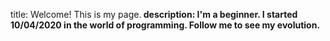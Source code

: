 title: Welcome! This is my page.<b>
description: I'm a beginner. I started 10/04/2020 in the world of programming. Follow me to see my evolution.
